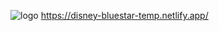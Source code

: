 ![logo](https://user-images.githubusercontent.com/28673856/169635802-2710487a-1263-4fad-a8bc-2ab0e2aa5e49.png)
https://disney-bluestar-temp.netlify.app/ 
